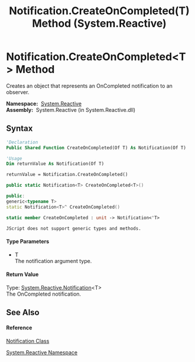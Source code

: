﻿---
title: Notification.CreateOnCompleted(T) Method  (System.Reactive)
TOCTitle: CreateOnCompleted(T) Method
ms:assetid: M:System.Reactive.Notification.CreateOnCompleted``1
ms:mtpsurl: https://msdn.microsoft.com/en-us/library/Hh212137(v=VS.103)
ms:contentKeyID: 36069835
ms.date: 06/28/2011
mtps_version: v=VS.103
f1_keywords:
- System.Reactive.Notification.CreateOnCompleted``1
dev_langs:
- CSharp
- JScript
- VB
- FSharp
- c++
---

# Notification.CreateOnCompleted\<T\> Method

Creates an object that represents an OnCompleted notification to an observer.

**Namespace:**  [System.Reactive](hh229356\(v=vs.103\).md)  
**Assembly:**  System.Reactive (in System.Reactive.dll)

## Syntax

``` vb
'Declaration
Public Shared Function CreateOnCompleted(Of T) As Notification(Of T)
```

``` vb
'Usage
Dim returnValue As Notification(Of T)

returnValue = Notification.CreateOnCompleted()
```

``` csharp
public static Notification<T> CreateOnCompleted<T>()
```

``` c++
public:
generic<typename T>
static Notification<T>^ CreateOnCompleted()
```

``` fsharp
static member CreateOnCompleted : unit -> Notification<'T> 
```

``` jscript
JScript does not support generic types and methods.
```

#### Type Parameters

  - T  
    The notification argument type.

#### Return Value

Type: [System.Reactive.Notification](hh229462\(v=vs.103\).md)\<T\>  
The OnCompleted notification.  

## See Also

#### Reference

[Notification Class](hh228982\(v=vs.103\).md)

[System.Reactive Namespace](hh229356\(v=vs.103\).md)

